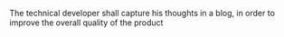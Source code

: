 The technical developer shall capture his thoughts in a blog, in order to improve the overall quality of the product